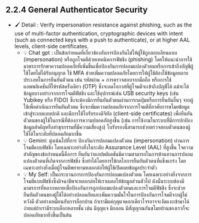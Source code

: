 ## 2.2.4 General Authenticator Security 
- 🖌 Detail : Verify impersonation resistance against phishing, such as the use of multi-factor authentication, cryptographic devices with intent (such as connected keys with a push to authenticate), or at higher AAL levels, client-side certificates.
   - 💡 Chat gpt : เป็นข้อกำหนดที่เกี่ยวข้องกับการป้องกันไม่ให้ผู้ใช้ถูกลอกเลียนแบบ (impersonation) หรือถูกโจมตีด้วยเทคนิคการฟิชชิง (phishing) โดยให้แนะนำการใช้มาตรการรักษาความปลอดภัยที่เพิ่มขึ้นเพื่อป้องกันการปลอมแปลงตัวตนหรือการเข้าถึงบัญชีผู้ใช้โดยไม่ได้รับอนุญาต ใช้ MFA ช่วยเพิ่มความปลอดภัยโดยการให้ผู้ใช้ต้องใช้ข้อมูลหลายประเภทในการยืนยันตัวตน เช่น รหัสผ่าน + การตรวจสอบจากมือถือ หรือการใช้แอพพลิเคชันที่ให้รหัสครั้งเดียว (OTP) ซึ่งจะลดโอกาสที่ผู้โจมตีจะเข้าถึงบัญชีได้ แม้จะได้ข้อมูลบางอย่างจากการโจมตีฟิชชิง และใช้อุปกรณ์เช่น USB security keys (เช่น Yubikey หรือ FIDO) ซึ่งจะต้องมีการยืนยันตัวตนผ่านการกดปุ่มหรือการยืนยันอื่นๆ จากผู้ใช้เพื่อดำเนินการยืนยันตัวตน ซึ่งจะเพิ่มความปลอดภัยจากการโจมตีที่อาศัยการขโมยข้อมูลเข้าสู่ระบบแบบปกติ และมีการใช้ใบรับรองดิจิทัล (client-side certificates) เพื่อยืนยันตัวตนของผู้ใช้ในกรณีที่ต้องการความปลอดภัยสูงขึ้น (เช่น การใช้งานในระบบที่มีการปกป้องข้อมูลสำคัญหรือทำธุรกรรมที่มีความเสี่ยงสูง) ใบรับรองนี้สามารถช่วยตรวจสอบตัวตนของผู้ใช้ได้ในระดับที่ปลอดภัยมากขึ้น
   - 💡 Gemini: มุ่งเน้นไปที่การ ป้องกันการปลอมแปลงตัวตน (impersonation) ผ่านการโจมตีแบบฟิชชิ่ง โดยเฉพาะอย่างยิ่งในระดับ Assurance Level (AAL) ที่สูงขึ้น ใจความสำคัญของข้อกำหนดนี้คือการ ยืนยันว่าแอปพลิเคชันมีความสามารถในการต้านทานการปลอมแปลงตัวตนที่เกิดจากการฟิชชิ่ง ซึ่งทำได้โดยการใช้กลไกการยืนยันตัวตนที่แข็งแกร่ง โดยเฉพาะอย่างยิ่งเมื่อผู้โจมตีพยายามหลอกล่อให้ผู้ใช้เปิดเผยข้อมูลประจำตัว
   - 💡 My Self: เป็นกระบวนการการป้องกันการปลอมแปลงตัวตน โดยเฉพาะอย่างยิ่งจากการโจมตีแบบฟิชชิ่งซึ่งมิจฉาชีพจะหลอกล่อให้เราเผลอให้ข้อมูลส่วนตัวไป ดังนั้นระบบต้องมีมาตรการที่หลากหลายเพื่อป้องกันการถูกปลอมแปลงตัวตนและการโจมตีฟิชชิง ซึ่งจะช่วยยืนยันตัวตนของผู้ใช้ได้อย่างปลอดภัยและเพิ่มความมั่นใจในการป้องกันการโจมตีจากผู้ไม่หวังดี ตัวอย่างเหมือนกับการล็อกบ้าน ถ้าเรามีแค่กุญแจดอกเดียวโจรอาจจะงัดแงะเข้ามาได้ง่ายแต่ถ้าเรามีระบบล็อกหลายชั้น เช่น มีกุญแจ มีกลอน มีสัญญาณกันขโมยบ้านของเราก็จะปลอดภัยมากยิ่งขึ้นเป็นต้น
  
